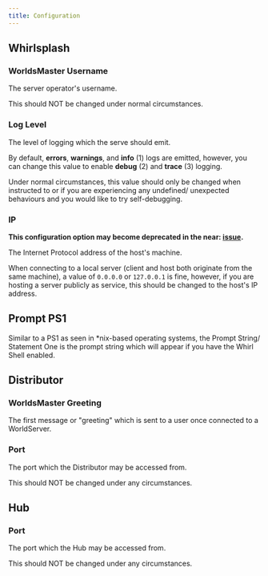```yaml
---
title: Configuration
---
```


## Whirlsplash
### WorldsMaster Username
The server operator's username.

This should NOT be changed under normal circumstances.

### Log Level
The level of logging which the serve should emit.

By default, **errors**, **warnings**, and **info** (1) logs are emitted, however, you can change
this value to enable **debug** (2) and **trace** (3) logging.

Under normal circumstances, this value should only be changed when instructed to or if you are
experiencing any undefined/ unexpected behaviours and you would like to try self-debugging.

### IP
**This configuration option may become deprecated in the near:
[issue](https://github.com/Whirlsplash/whirl/issues/18).**

The Internet Protocol address of the host's machine.

When connecting to a local server (client and host both originate from the same machine), a value of
`0.0.0.0` or `127.0.0.1` is fine, however, if you are hosting a server publicly as service, this
should be changed to the host's IP address.

## Prompt PS1
Similar to a PS1 as seen in *nix-based operating systems, the Prompt String/ Statement One is the
prompt string which will appear if you have the Whirl Shell enabled.

## Distributor
### WorldsMaster Greeting
The first message or "greeting" which is sent to a user once connected to a WorldServer.

### Port
The port which the Distributor may be accessed from.

This should NOT be changed under any
circumstances.

## Hub
### Port
The port which the Hub may be accessed from.

This should NOT be changed under any
circumstances.
